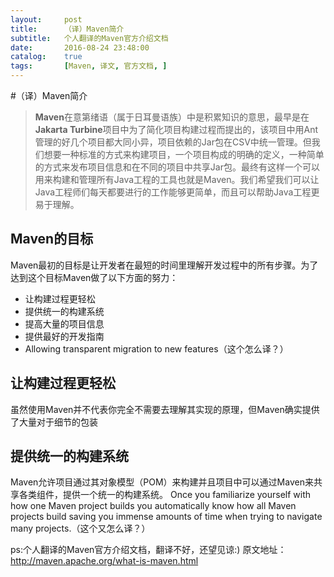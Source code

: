 ```yaml
---
layout:     post
title:      （译）Maven简介
subtitle:   个人翻译的Maven官方介绍文档
date:       2016-08-24 23:48:00
catalog:    true
tags:       [Maven, 译文, 官方文档, ]
---
```


#（译）Maven简介

> **Maven**在意第绪语（属于日耳曼语族）中是积累知识的意思，最早是在**Jakarta Turbine**项目中为了简化项目构建过程而提出的，该项目中用Ant管理的好几个项目都大同小异，项目依赖的Jar包在CSV中统一管理。但我们想要一种标准的方式来构建项目，一个项目构成的明确的定义，一种简单的方式来发布项目信息和在不同的项目中共享Jar包。最终有这样一个可以用来构建和管理所有Java工程的工具也就是Maven。我们希望我们可以让Java工程师们每天都要进行的工作能够更简单，而且可以帮助Java工程更易于理解。

## Maven的目标

Maven最初的目标是让开发者在最短的时间里理解开发过程中的所有步骤。为了达到这个目标Maven做了以下方面的努力：
- 让构建过程更轻松
- 提供统一的构建系统
- 提高大量的项目信息
- 提供最好的开发指南
- Allowing transparent migration to new features（这个怎么译？）

## 让构建过程更轻松
虽然使用Maven并不代表你完全不需要去理解其实现的原理，但Maven确实提供了大量对于细节的包装

## 提供统一的构建系统
Maven允许项目通过其对象模型（POM）来构建并且项目中可以通过Maven来共享各类组件，提供一个统一的构建系统。
Once you familiarize yourself with how one Maven project builds you automatically know how all Maven projects build saving you immense amounts of time when trying to navigate many projects.（这个又怎么译？）

ps:个人翻译的Maven官方介绍文档，翻译不好，还望见谅:)
原文地址：http://maven.apache.org/what-is-maven.html